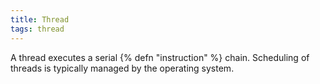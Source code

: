 ```yaml
---
title: Thread
tags: thread
---
```

A thread executes a serial {% defn "instruction" %} chain. 
Scheduling of threads is typically managed by the operating
system.